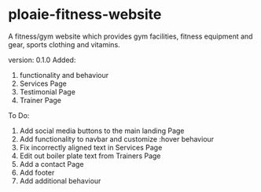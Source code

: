 # ploaie-fitness-website
A fitness/gym website which provides gym facilities, fitness equipment and gear, sports clothing and vitamins.

version: 0.1.0
Added:
1) functionality and behaviour
2) Services Page
3) Testimonial Page
4) Trainer Page

To Do:
1) Add social media buttons to the main landing Page
2) Add functionality to navbar and customize :hover behaviour
3) Fix incorrectly aligned text in Services Page
4) Edit out boiler plate text from Trainers Page
5) Add a contact Page
6) Add footer
7) Add additional behaviour
